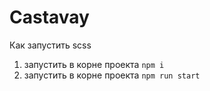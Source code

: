 # Castavay

Как запустить scss
1) запустить в корне проекта `npm i`
2) запустить в корне проекта `npm run start`